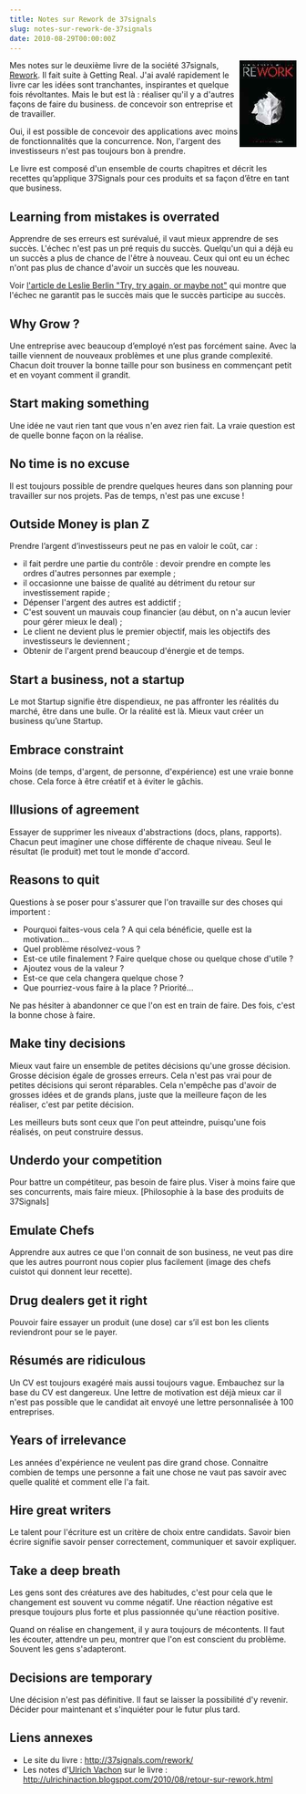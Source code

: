 ```yaml
--- 
title: Notes sur Rework de 37signals
slug: notes-sur-rework-de-37signals
date: 2010-08-29T00:00:00Z
---
```


<img src="/assets/images/posts/rework_cover.jpg" style="float:right"/>

Mes notes sur le deuxième livre de la société 37signals, [Rework](http://37signals.com/rework/). Il fait suite à Getting Real. J'ai avalé rapidement le livre car les idées sont tranchantes, inspirantes et quelque fois révoltantes. Mais le but est là : réaliser qu'il y a d'autres façons de faire du business. de concevoir son entreprise et de travailler.

Oui, il est possible de concevoir des applications avec moins de fonctionnalités que la concurrence. Non, l'argent des investisseurs n'est pas toujours bon à prendre.

Le livre est composé d'un ensemble de courts chapitres et décrit les recettes qu’applique 37Signals pour ces produits et sa façon d’être en tant que business.

## Learning from mistakes is overrated

Apprendre de ses erreurs est surévalué, il vaut mieux apprendre de ses succès. L'échec n'est pas un pré requis du succès. Quelqu'un qui a déjà eu un succès a plus de chance de l'être à nouveau. Ceux qui ont eu un échec n'ont pas plus de chance d'avoir un succès que les nouveau.

Voir [l'article de Leslie Berlin "Try, try again, or maybe not"](http://www.nytimes.com/2009/03/22/business/22proto.html) qui montre que l'échec ne garantit pas le succès mais que le succès participe au succès.

## Why Grow ?

Une entreprise avec beaucoup d’employé n’est pas forcément saine. Avec la taille viennent de nouveaux problèmes et une plus grande complexité. Chacun doit trouver la bonne taille pour son business en commençant petit et en voyant comment il grandit.

## Start making something

Une idée ne vaut rien tant que vous n'en avez rien fait. La vraie question est de quelle bonne façon on la réalise.

## No time is no excuse

Il est toujours possible de prendre quelques heures dans son planning pour travailler sur nos projets. Pas de temps, n'est pas une excuse !

## Outside Money is plan Z

Prendre l’argent d’investisseurs peut ne pas en valoir le coût, car :

* il fait perdre une partie du contrôle : devoir prendre en compte les ordres d'autres personnes par exemple ;
* il occasionne une baisse de qualité au détriment du retour sur investissement rapide ;
* Dépenser l'argent des autres est addictif ;
* C'est souvent un mauvais coup financier (au début, on n'a aucun levier pour gérer mieux le deal) ;
* Le client ne devient plus le premier objectif, mais les objectifs des investisseurs le deviennent ;
* Obtenir de l'argent prend beaucoup d'énergie et de temps.

## Start a business, not a startup

Le mot Startup signifie être dispendieux, ne pas affronter les réalités du marché, être dans une bulle. Or la réalité est là. Mieux vaut créer un business qu’une Startup.

## Embrace constraint

Moins (de temps, d'argent, de personne, d'expérience) est une vraie bonne chose. Cela force à être créatif et à éviter le gâchis.

## Illusions of agreement

Essayer de supprimer les niveaux d'abstractions (docs, plans, rapports). Chacun peut imaginer une chose différente de chaque niveau. Seul le résultat (le produit) met tout le monde d'accord.

## Reasons to quit

Questions à se poser pour s'assurer que l'on travaille sur des choses qui importent :

* Pourquoi faites-vous cela ? A qui cela bénéficie, quelle est la motivation...
* Quel problème résolvez-vous ?
* Est-ce utile finalement ? Faire quelque chose ou quelque chose d'utile ?
* Ajoutez vous de la valeur ?
* Est-ce que cela changera quelque chose ?
* Que pourriez-vous faire à la place ? Priorité…

Ne pas hésiter à abandonner ce que l'on est en train de faire. Des fois, c'est la bonne chose à faire.

## Make tiny decisions

Mieux vaut faire un ensemble de petites décisions qu'une grosse décision. Grosse décision égale de grosses erreurs. Cela n'est pas vrai pour de petites décisions qui seront réparables. Cela n'empêche pas d'avoir de grosses idées et de grands plans, juste que la meilleure façon de les réaliser, c'est par petite décision.

Les meilleurs buts sont ceux que l'on peut atteindre, puisqu'une fois réalisés, on peut construire dessus.

## Underdo your competition

Pour battre un compétiteur, pas besoin de faire plus. Viser à moins faire que ses concurrents, mais faire mieux. [Philosophie à la base des produits de 37Signals]

## Emulate Chefs

Apprendre aux autres ce que l'on connait de son business, ne veut pas dire que les autres pourront nous copier plus facilement (image des chefs cuistot qui donnent leur recette).

## Drug dealers get it right

Pouvoir faire essayer un produit (une dose) car s’il est bon les clients reviendront pour se le payer.

## Résumés are ridiculous

Un CV est toujours exagéré mais aussi toujours vague. Embauchez sur la base du CV est dangereux. Une lettre de motivation est déjà mieux car il n'est pas possible que le candidat ait envoyé une lettre personnalisée à 100 entreprises.

## Years of irrelevance

Les années d'expérience ne veulent pas dire grand chose. Connaitre combien de temps une personne a fait une chose ne vaut pas savoir avec quelle qualité et comment elle l'a fait.

## Hire great writers

Le talent pour l'écriture est un critère de choix entre candidats. Savoir bien écrire signifie savoir penser correctement, communiquer et savoir expliquer.

## Take a deep breath

Les gens sont des créatures ave des habitudes, c'est pour cela que le changement est souvent vu comme négatif. Une réaction négative est presque toujours plus forte et plus passionnée qu'une réaction positive.

Quand on réalise en changement, il y aura toujours de mécontents. Il faut les écouter, attendre un peu, montrer que l'on est conscient du problème. Souvent les gens s'adapteront.

## Decisions are temporary

Une décision n'est pas définitive. Il faut se laisser la possibilité d'y revenir. Décider pour maintenant et s'inquiéter pour le futur plus tard.

## Liens annexes

* Le site du livre : http://37signals.com/rework/
* Les notes d'[Ulrich Vachon](http://ulrichinaction.blogspot.com) sur le livre : http://ulrichinaction.blogspot.com/2010/08/retour-sur-rework.html


